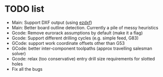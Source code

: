 # TODO list

* Main: Support DXF output (using [ezdxf](https://pypi.org/project/ezdxf/))
* Main: Better board outline detection. Currently a pile of messy heuristics
* Gcode: Remove eurorack assumptions by default (make it a flag)
* Gcode: Support different drilling cycles (e.g. simple feed, G83)
* GCode: support work coordinate offsets other than G53
* GCode: better inter-component toolpaths (approx travelling salesman solver)
* Gcode: relax (too conservative) entry drill size requirements for slotted holes
* Fix all the bugs

